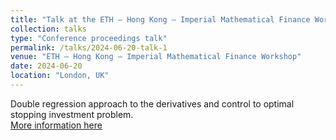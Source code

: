 ```yaml
---
title: "Talk at the ETH – Hong Kong – Imperial Mathematical Finance Workshop"
collection: talks
type: "Conference proceedings talk"
permalink: /talks/2024-06-20-talk-1
venue: "ETH – Hong Kong – Imperial Mathematical Finance Workshop"
date: 2024-06-20
location: "London, UK"
---
```


Double regression approach to the derivatives and control to optimal stopping investment problem.  
[More information here](https://www.imperial.ac.uk/events/170432/first-edition-of-the-london-zurich-and-hong-kong-mathematical-finance-workshop/)
